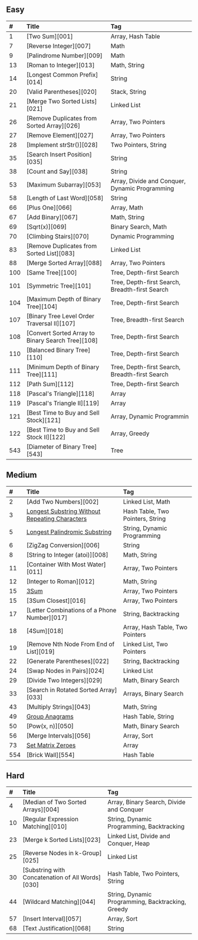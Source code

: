 ## Easy

| #    | Title                                             | Tag                                            |
| :--- | :------------------------------------------------ | :--------------------------------------------- |
| 1    | [Two Sum][001]                                    | Array, Hash Table                              |
| 7    | [Reverse Integer][007]                            | Math                                           |
| 9    | [Palindrome Number][009]                          | Math                                           |
| 13   | [Roman to Integer][013]                           | Math, String                                   |
| 14   | [Longest Common Prefix][014]                      | String                                         |
| 20   | [Valid Parentheses][020]                          | Stack, String                                  |
| 21   | [Merge Two Sorted Lists][021]                     | Linked List                                    |
| 26   | [Remove Duplicates from Sorted Array][026]        | Array, Two Pointers                            |
| 27   | [Remove Element][027]                             | Array, Two Pointers                            |
| 28   | [Implement strStr()][028]                         | Two Pointers, String                           |
| 35   | [Search Insert Position][035]                     | String                                         |
| 38   | [Count and Say][038]                              | String                                         |
| 53   | [Maximum Subarray][053]                           | Array, Divide and Conquer, Dynamic Programming |
| 58   | [Length of Last Word][058]                        | String                                         |
| 66   | [Plus One][066]                                   | Array, Math                                    |
| 67   | [Add Binary][067]                                 | Math, String                                   |
| 69   | [Sqrt(x)][069]                                    | Binary Search, Math                            |
| 70   | [Climbing Stairs][070]                            | Dynamic Programming                            |
| 83   | [Remove Duplicates from Sorted List][083]         | Linked List                                    |
| 88   | [Merge Sorted Array][088]                         | Array, Two Pointers                            |
| 100  | [Same Tree][100]                                  | Tree, Depth-first Search                       |
| 101  | [Symmetric Tree][101]                             | Tree, Depth-first Search, Breadth-first Search |
| 104  | [Maximum Depth of Binary Tree][104]               | Tree, Depth-first Search                       |
| 107  | [Binary Tree Level Order Traversal II][107]       | Tree, Breadth-first Search                     |
| 108  | [Convert Sorted Array to Binary Search Tree][108] | Tree, Depth-first Search                       |
| 110  | [Balanced Binary Tree][110]                       | Tree, Depth-first Search                       |
| 111  | [Minimum Depth of Binary Tree][111]               | Tree, Depth-first Search, Breadth-first Search |
| 112  | [Path Sum][112]                                   | Tree, Depth-first Search                       |
| 118  | [Pascal's Triangle][118]                          | Array                                          |
| 119  | [Pascal's Triangle II][119]                       | Array                                          |
| 121  | [Best Time to Buy and Sell Stock][121]            | Array, Dynamic Programmin                      |
| 122  | [Best Time to Buy and Sell Stock II][122]         | Array, Greedy                                  |
| 543  | [Diameter of Binary Tree][543]                    | Tree                                           |


## Medium

| #    | Title                                                 | Tag                              |
| :--- | :---------------------------------------------------- | :------------------------------- |
| 2    | [Add Two Numbers][002]                                | Linked List, Math                |
| 3    | [Longest Substring Without Repeating Characters][003] | Hash Table, Two Pointers, String |
| 5    | [Longest Palindromic Substring][005]                  | String, Dynamic Programming      |
| 6    | [ZigZag Conversion][006]                              | String                           |
| 8    | [String to Integer (atoi)][008]                       | Math, String                     |
| 11   | [Container With Most Water][011]                      | Array, Two Pointers              |
| 12   | [Integer to Roman][012]                               | Math, String                     |
| 15   | [3Sum][015]                                           | Array, Two Pointers              |
| 15   | [3Sum Closest][016]                                   | Array, Two Pointers              |
| 17   | [Letter Combinations of a Phone Number][017]          | String, Backtracking             |
| 18   | [4Sum][018]                                           | Array, Hash Table, Two Pointers  |
| 19   | [Remove Nth Node From End of List][019]               | Linked List, Two Pointers        |
| 22   | [Generate Parentheses][022]                           | String, Backtracking             |
| 24   | [Swap Nodes in Pairs][024]                            | Linked List                      |
| 29   | [Divide Two Integers][029]                            | Math, Binary Search              |
| 33   | [Search in Rotated Sorted Array][033]                 | Arrays, Binary Search            |
| 43   | [Multiply Strings][043]                               | Math, String                     |
| 49   | [Group Anagrams][049]                                 | Hash Table, String               |
| 50   | [Pow(x, n)][050]                                      | Math, Binary Search              |
| 56   | [Merge Intervals][056]                                | Array, Sort                      |
| 73   | [Set Matrix Zeroes][073]                              | Array                            |
| 554  | [Brick Wall][554]                                     | Hash Table                       |


## Hard

| #    | Title                                            | Tag                                               |
| :--- | :----------------------------------------------- | :------------------------------------------------ |
| 4    | [Median of Two Sorted Arrays][004]               | Array, Binary Search, Divide and Conquer          |
| 10   | [Regular Expression Matching][010]               | String, Dynamic Programming, Backtracking         |
| 23   | [Merge k Sorted Lists][023]                      | Linked List, Divide and Conquer, Heap             |
| 25   | [Reverse Nodes in k-Group][025]                  | Linked List                                       |
| 30   | [Substring with Concatenation of All Words][030] | Hash Table, Two Pointers, String                  |
| 44   | [Wildcard Matching][044]                         | String, Dynamic Programming, Backtracking, Greedy |
| 57   | [Insert Interval][057]                           | Array, Sort                                       |
| 68   | [Text Justification][068]                        | String                                            |


[003]: src/medium/q003/README.md
[005]: src/medium/q005/README.md
[015]: src/medium/q015/README.md
[049]: src/medium/q049/README.md
[073]: src/medium/q073/README.md